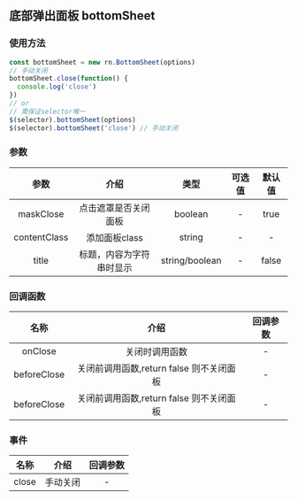 底部弹出面板 bottomSheet
--------------------
### 使用方法

````javascript
const bottomSheet = new rn.BottomSheet(options)
// 手动关闭
bottomSheet.close(function() {
  console.log('close')
})
// or
// 需保证selector唯一
$(selector).bottomSheet(options)
$(selector).bottomSheet('close') // 手动关闭
````

### 参数

| 参数      |    介绍 | 类型  | 可选值 | 默认值 |
| :--: | :--:| :--:|:--:   | :--: |
| maskClose  | 点击遮罩是否关闭面板 |  boolean   | - | true |
| contentClass  | 添加面板class |  string   | - | - |
| title  | 标题，内容为字符串时显示 |  string/boolean   | - | false |


### 回调函数

| 名称      |    介绍 |   回调参数 |
| :--: | :--:|  :--: |
| onClose  | 关闭时调用函数 |  - |
| beforeClose  | 关闭前调用函数,return false 则不关闭面板  | - | 
| beforeClose  | 关闭前调用函数,return false 则不关闭面板   | - | 

### 事件
| 名称      |    介绍 |   回调参数 |
| :--: | :--:|  :--: |
| close  | 手动关闭 |  -  |
